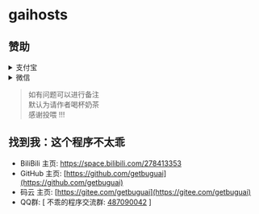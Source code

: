 # gaihosts





## 赞助

<details>
  <summary>支付宝</summary>
   <img src="https://cdn.jsdelivr.net/gh/getbuguai/getbuguai/zhifubao.jpg"
     alt="支付宝收款">
     加载失败访问: https://cdn.jsdelivr.net/gh/getbuguai/getbuguai/zhifubao.jpg
</details>

<details>
    <summary>微信</summary>
     <img class="fit-picture"
     src="https://cdn.jsdelivr.net/gh/getbuguai/getbuguai/weixin.png"
     alt="微信收款">
     加载失败访问: https://cdn.jsdelivr.net/gh/getbuguai/getbuguai/weixin.png
</details>

> 如有问题可以进行备注  
> 默认为请作者喝杯奶茶  
> 感谢投喂 !!! 

## 找到我：这个程序不太乖 

- BiliBili 主页: [https://space.bilibili.com/278413353 ](https://space.bilibili.com/278413353)
- GitHub 主页: [https://github.com/getbuguai](https://github.com/getbuguai) 
- 码云 主页: [https://gitee.com/getbuguai](https://gitee.com/getbuguai) 
- QQ群: [ 不乖的程序交流群: [487090042](https://qm.qq.com/cgi-bin/qm/qr?k=4E_QbhCpe0O2QVPU_UFi-AFMLOmxpXrw&jump_from=webapi) ]
